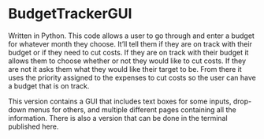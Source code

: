 # BudgetTrackerGUI
Written in Python. This code allows a user to go through and enter a budget for whatever month they choose. It’ll tell them if they are on track with their budget or if they need to cut costs. If they are on track with their budget it allows them to choose whether or not they would like to cut costs. If they are not it asks them what they would like their target to be. From there it uses the priority assigned to the expenses to cut costs so the user can have a budget that is on track.

This version contains a GUI that includes text boxes for some inputs, drop-down menus for others, and multiple different pages containing all the information.  There is also a version that can be done in the terminal published here.
